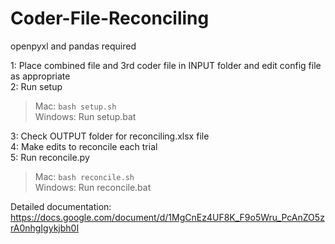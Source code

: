 # Coder-File-Reconciling
openpyxl and pandas required

1: Place combined file and 3rd coder file in INPUT folder and edit config file as appropriate\
2: Run setup
> Mac: `bash setup.sh`\
> Windows: Run setup.bat

3: Check OUTPUT folder for reconciling.xlsx file\
4: Make edits to reconcile each trial\
5: Run reconcile.py
> Mac: `bash reconcile.sh`\
> Windows: Run reconcile.bat

Detailed documentation: https://docs.google.com/document/d/1MgCnEz4UF8K_F9o5Wru_PcAnZO5zrA0nhgIgykjbh0I
